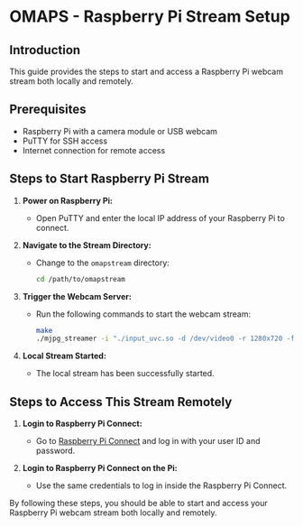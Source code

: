 # OMAPS - Raspberry Pi Stream Setup

## Introduction

This guide provides the steps to start and access a Raspberry Pi webcam stream both locally and remotely.

## Prerequisites

- Raspberry Pi with a camera module or USB webcam
- PuTTY for SSH access
- Internet connection for remote access

## Steps to Start Raspberry Pi Stream

1. **Power on Raspberry Pi:**
   - Open PuTTY and enter the local IP address of your Raspberry Pi to connect.

2. **Navigate to the Stream Directory:**
   - Change to the `omapstream` directory:
     ```bash
     cd /path/to/omapstream
     ```

3. **Trigger the Webcam Server:**
   - Run the following commands to start the webcam stream:
     ```bash
     make
     ./mjpg_streamer -i "./input_uvc.so -d /dev/video0 -r 1280x720 -f 30" -o "./output_http.so -w ./www"
     ```

4. **Local Stream Started:**
   - The local stream has been successfully started.

## Steps to Access This Stream Remotely

1. **Login to Raspberry Pi Connect:**
   - Go to [Raspberry Pi Connect](https://connect.raspberrypi.com/) and log in with your user ID and password.

2. **Login to Raspberry Pi Connect on the Pi:**
   - Use the same credentials to log in inside the Raspberry Pi Connect.

By following these steps, you should be able to start and access your Raspberry Pi webcam stream both locally and remotely.
